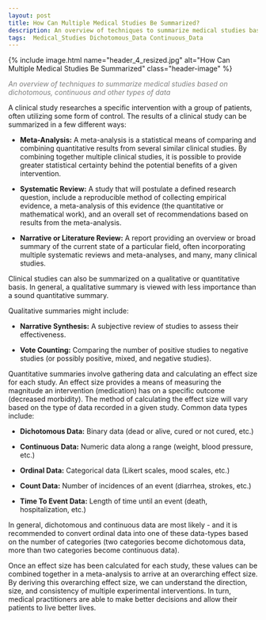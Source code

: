 ```yaml
---
layout: post
title: How Can Multiple Medical Studies Be Summarized?
description: An overview of techniques to summarize medical studies based on dichotomous, continuous and other types of data 
tags:  Medical_Studies Dichotomous_Data Continuous_Data 
---
```


{% include image.html name="header_4_resized.jpg" alt="How Can Multiple Medical Studies Be Summarized" class="header-image" %} 

<p style="color: grey"><i>An overview of techniques to summarize medical studies based on dichotomous, continuous and other types of data</i></p>


<!--more-->

A clinical study researches a specific intervention with a group of patients, often utilizing some form of control.  The results of a clinical study can be summarized in a few different ways:
 
* **Meta-Analysis:** A meta-analysis is a statistical means of comparing and combining quantitative results from several similar clinical studies.  By combining together multiple clinical studies, it is possible to provide greater statistical certainty behind the potential benefits of a given intervention.
   
* **Systematic Review:**  A study that will postulate a defined research question, include a reproducible method of collecting empirical evidence, a meta-analysis of this evidence (the quantitative or mathematical work), and an overall set of recommendations based on results from the meta-analysis.

* **Narrative or Literature Review:**  A report providing an overview or broad summary of the current state of a particular field, often incorporating multiple systematic reviews and meta-analyses, and many, many clinical studies. 

Clinical studies can also be summarized on a qualitative or quantitative basis.  In general, a qualitative summary is viewed with less importance than a sound quantitative summary. 

Qualitative summaries might include:
 
* **Narrative Synthesis:**  A subjective review of studies to assess their effectiveness.  

* **Vote Counting:**  Comparing the number of positive studies to negative studies (or possibly positive, mixed, and negative studies).  

Quantitative summaries involve gathering data and calculating an effect size for each study.  An effect size provides a means of measuring the magnitude an intervention (medication) has on a specific outcome (decreased morbidity).  The method of calculating the effect size will vary based on the type of data recorded in a given study.  Common data types include:
   
* **Dichotomous Data:**  Binary data (dead or alive, cured or not cured, etc.)

* **Continuous Data:**  Numeric data along a range (weight, blood pressure, etc.)

* **Ordinal Data:**  Categorical data (Likert scales, mood scales, etc.)

* **Count Data:**   Number of incidences of an event (diarrhea, strokes, etc.)

* **Time To Event Data:**  Length of time until an event (death, hospitalization, etc.)

In general, dichotomous and continuous data are most likely - and it is recommended to convert ordinal data into one of these data-types based on the number of categories (two categories become dichotomous data, more than two categories become continuous data).

Once an effect size has been calculated for each study, these values can be combined together in a meta-analysis to arrive at an overarching effect size.  By deriving this overarching effect size, we can understand the direction, size, and consistency of multiple experimental interventions.  In turn, medical practitioners are able to make better decisions and allow their patients to live better lives. 
